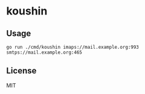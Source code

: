 # koushin

## Usage

    go run ./cmd/koushin imaps://mail.example.org:993 smtps://mail.example.org:465

## License

MIT
